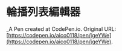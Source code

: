 # 輪播列表編輯器
 _A Pen created at CodePen.io. Original URL: [https://codepen.io/aico0118/pen/jgeYWe](https://codepen.io/aico0118/pen/jgeYWe).

 